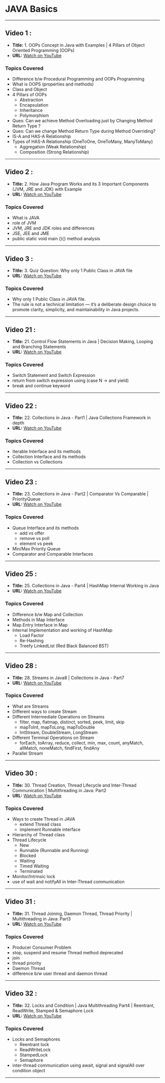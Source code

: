 # JAVA Basics

---
## Video 1 :
- **Title:** 1. OOPs Concept in Java with Examples | 4 Pillars of Object Oriented Programming (OOPs)
- **URL:** [Watch on YouTube](https://youtu.be/MIYbPZCk34k?si=q-pKP-KWBQs4FLTE)


### Topics Covered
- Difference b/w Procedural Programming and OOPs Programming
- What is OOPS (properties and methods)
- Class and Object
- 4 Pillars of OOPs 
  - Abstraction
  - Encapsulation
  - Inheritance
  - Polymorphism
- Ques: Can we achieve Method Overloading just by Changing Method Return Type ? 
- Ques: Can we change Method Return Type during Method Overriding?
- IS-A and HAS-A Relationship
- Types of HAS-A Relationship (OneToOne, OneToMany, ManyToMany)
  - Aggregation (Weak Relationship)
  - Composition (Strong Relationship)

---
## Video 2 :
- **Title:** 2. How Java Program Works and its 3 Important Components (JVM, JRE and JDK) with Example
- **URL:** [Watch on YouTube](https://youtu.be/IoireaKRRFo?si=AzX2jMk1cWHblAom)

### Topics Covered
- What is JAVA
- role of JVM
- JVM, JRE and JDK roles and differences
- JSE, JEE and JME
- public static void main (){} method analysis

---
## Video 3 :
- **Title:** 3. Quiz Question: Why only 1 Public Class in JAVA file
- **URL:** [Watch on YouTube](https://youtu.be/ijEJJuIQdzY?si=UVHxCADQoigHQdjY)

### Topics Covered
- Why only 1 Public Class in JAVA file.
- The rule is not a technical limitation — it’s a deliberate design choice to promote clarity, simplicity, and maintainability in Java projects.

---
## Video 21 :
- **Title:** 21. Control Flow Statements in Java | Decision Making, Looping and Branching Statements
- **URL:** [Watch on YouTube](https://www.youtube.com/watch?v=Z2B5CYMEWfc)

### Topics Covered
- Switch Statement and Switch Expression
- return from switch expression using (case N -> and yield)
- break and continue keyword

---
## Video 22 :
- **Title:** 22. Collections in Java - Part1 | Java Collections Framework in depth
- **URL:** [Watch on YouTube](https://www.youtube.com/watch?v=TT1-qsuHMXs&list=PL6W8uoQQ2c63f469AyV78np0rbxRFppkx&index=23)

### Topics Covered
- Iterable Interface and its methods
- Collection Interface and its methods
- Collection vs Collections

---
## Video 23 :
- **Title:** 23. Collections in Java - Part2 | Comparator Vs Comparable | PriorityQueue
- **URL:** [Watch on YouTube](https://www.youtube.com/watch?v=vVfZIWMEzMM&list=PL6W8uoQQ2c63f469AyV78np0rbxRFppkx&index=24)

### Topics Covered
- Queue Interface and its methods 
  - add vs offer 
  - remove vs poll
  - element vs peek
- Min/Max Priority Queue
- Comparator and Comparable Interfaces

---
## Video 25 :
- **Title:** 25. Collections in Java - Part4 | HashMap Internal Working in Java
- **URL:** [Watch on YouTube](https://www.youtube.com/watch?v=VjYRxcbmEso&list=PL6W8uoQQ2c63f469AyV78np0rbxRFppkx&index=26)

### Topics Covered
- Difference b/w Map and Collection
- Methods in Map Interface
- Map.Entry Interface in Map
- Internal Implementation and working of HashMap
  - Load Factor
  - Re-Hashing
  - Treefy LinkedList (Red Black Balanced BST)

---
## Video 28 :
- **Title:** 28. Streams in Java8 | Collections in Java - Part7
- **URL:** [Watch on YouTube](https://www.youtube.com/watch?v=nEno48RpDR4&list=PL6W8uoQQ2c63f469AyV78np0rbxRFppkx&index=29)

### Topics Covered
- What are Streams
- Different ways to create Stream
- Different Intermediate Operations on Streams
  - filter, map, flatmap, distinct, sorted, peek, limit, skip
  - mapToInt, mapToLong, mapToDouble
  - IntStream, DoubleStream, LongStream
- Different Terminal Operations on Stream
  - forEach, toArray, reduce, collect, min, max, count, anyMatch, allMatch, noneMatch, findFirst, findAny
- Parallel Stream

---
## Video 30 :
- **Title:** 30. Thread Creation, Thread Lifecycle and Inter-Thread Communication | Multithreading in Java: Part2
- **URL:** [Watch on YouTube](https://www.youtube.com/watch?v=AYiE7_loIsE&list=PL6W8uoQQ2c63f469AyV78np0rbxRFppkx&index=31)

### Topics Covered
- Ways to create Thread in JAVA
  - extend Thread class
  - implement Runnable interface
- Hierarchy of Thread class
- Thread Lifecycle
  - New
  - Runnable (Runnable and Running)
  - Blocked
  - Waiting
  - Timed Waiting
  - Terminated
- Monitor/Intrinsic lock
- use of wait and notifyAll in Inter-Thread communication

---
## Video 31 :
- **Title:** 31. Thread Joining, Daemon Thread, Thread Priority | Multithreading in Java: Part3
- **URL:** [Watch on YouTube](https://www.youtube.com/watch?v=cdsFwGDVzpg&list=PL6W8uoQQ2c63f469AyV78np0rbxRFppkx&index=32)

### Topics Covered
- Producer Consumer Problem
- stop, suspend and resume Thread method deprecated
- join
- thread priority
- Daemon Thread
- difference b/w user thread and daemon thread

---
## Video 32 :
- **Title:** 32. Locks and Condition | Java Multithreading Part4 | Reentrant, ReadWrite, Stamped & Semaphore Lock
- **URL:** [Watch on YouTube](https://www.youtube.com/watch?v=DPob5NLzKFI&list=PL6W8uoQQ2c63f469AyV78np0rbxRFppkx&index=33)

### Topics Covered
- Locks and Semaphores
  - Reentrant lock
  - ReadWriteLock
  - StampedLock
  - Semaphore
- inter-thread communication using await, signal and signalAll over condition object

---